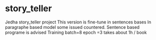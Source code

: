 # story_teller
Jedha story_teller project 
This version is fine-tune in sentences bases
In paragraphe based model some issued countered.
Sentence based programe is advised 
Training batch=8 epoch =3 takes about 1h / book